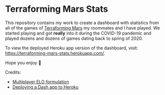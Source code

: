 # Terraforming Mars Stats

This repository contains my work to create a dashboard with statistics from all of the games of [Terraforming Mars](https://boardgamegeek.com/boardgame/167791/terraforming-mars) my roommates and I have played. We started playing and got **really** into it during the COVID-19 pandemic and played dozens and dozens of games dating back to spring of 2020.

To view the deployed Heroku app version of the dashboard, visit: https://terraforming-mars-stats.herokuapp.com/.

Hope you enjoy :slightly_smiling_face:

Credits:
- [Multiplayer ELO formulation](https://towardsdatascience.com/developing-a-generalized-elo-rating-system-for-multiplayer-games-b9b495e87802)
- [Deploying a Dash app to Heroku](https://medium.com/analytics-vidhya/how-to-deploy-a-dashboard-to-heroku-3b458f321c93)
